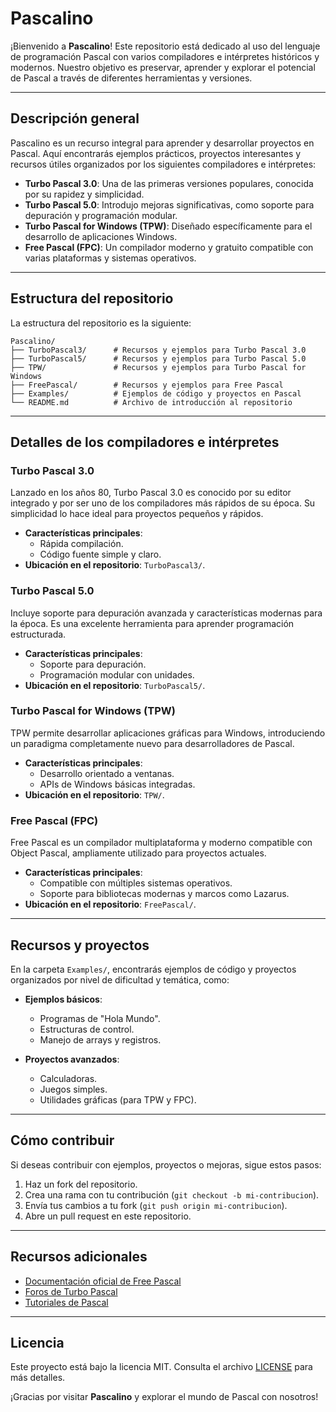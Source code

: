 
# Pascalino

¡Bienvenido a **Pascalino**! Este repositorio está dedicado al uso del lenguaje de programación Pascal con varios compiladores e intérpretes históricos y modernos. Nuestro objetivo es preservar, aprender y explorar el potencial de Pascal a través de diferentes herramientas y versiones.

---

## Descripción general

Pascalino es un recurso integral para aprender y desarrollar proyectos en Pascal. Aquí encontrarás ejemplos prácticos, proyectos interesantes y recursos útiles organizados por los siguientes compiladores e intérpretes:

- **Turbo Pascal 3.0**: Una de las primeras versiones populares, conocida por su rapidez y simplicidad.
- **Turbo Pascal 5.0**: Introdujo mejoras significativas, como soporte para depuración y programación modular.
- **Turbo Pascal for Windows (TPW)**: Diseñado específicamente para el desarrollo de aplicaciones Windows.
- **Free Pascal (FPC)**: Un compilador moderno y gratuito compatible con varias plataformas y sistemas operativos.

---

## Estructura del repositorio

La estructura del repositorio es la siguiente:

```plaintext
Pascalino/
├── TurboPascal3/      # Recursos y ejemplos para Turbo Pascal 3.0
├── TurboPascal5/      # Recursos y ejemplos para Turbo Pascal 5.0
├── TPW/               # Recursos y ejemplos para Turbo Pascal for Windows
├── FreePascal/        # Recursos y ejemplos para Free Pascal
├── Examples/          # Ejemplos de código y proyectos en Pascal
└── README.md          # Archivo de introducción al repositorio
```

---

## Detalles de los compiladores e intérpretes

### Turbo Pascal 3.0
Lanzado en los años 80, Turbo Pascal 3.0 es conocido por su editor integrado y por ser uno de los compiladores más rápidos de su época. Su simplicidad lo hace ideal para proyectos pequeños y rápidos.

- **Características principales**:
  - Rápida compilación.
  - Código fuente simple y claro.
- **Ubicación en el repositorio**: `TurboPascal3/`.

### Turbo Pascal 5.0
Incluye soporte para depuración avanzada y características modernas para la época. Es una excelente herramienta para aprender programación estructurada.

- **Características principales**:
  - Soporte para depuración.
  - Programación modular con unidades.
- **Ubicación en el repositorio**: `TurboPascal5/`.

### Turbo Pascal for Windows (TPW)
TPW permite desarrollar aplicaciones gráficas para Windows, introduciendo un paradigma completamente nuevo para desarrolladores de Pascal.

- **Características principales**:
  - Desarrollo orientado a ventanas.
  - APIs de Windows básicas integradas.
- **Ubicación en el repositorio**: `TPW/`.

### Free Pascal (FPC)
Free Pascal es un compilador multiplataforma y moderno compatible con Object Pascal, ampliamente utilizado para proyectos actuales.

- **Características principales**:
  - Compatible con múltiples sistemas operativos.
  - Soporte para bibliotecas modernas y marcos como Lazarus.
- **Ubicación en el repositorio**: `FreePascal/`.

---

## Recursos y proyectos

En la carpeta `Examples/`, encontrarás ejemplos de código y proyectos organizados por nivel de dificultad y temática, como:

- **Ejemplos básicos**:
  - Programas de "Hola Mundo".
  - Estructuras de control.
  - Manejo de arrays y registros.

- **Proyectos avanzados**:
  - Calculadoras.
  - Juegos simples.
  - Utilidades gráficas (para TPW y FPC).

---

## Cómo contribuir

Si deseas contribuir con ejemplos, proyectos o mejoras, sigue estos pasos:

1. Haz un fork del repositorio.
2. Crea una rama con tu contribución (`git checkout -b mi-contribucion`).
3. Envía tus cambios a tu fork (`git push origin mi-contribucion`).
4. Abre un pull request en este repositorio.

---

## Recursos adicionales

- [Documentación oficial de Free Pascal](https://www.freepascal.org/docs.html)
- [Foros de Turbo Pascal](https://turbopascal.org/)
- [Tutoriales de Pascal](https://www.pascalprogramming.org/)

---

## Licencia

Este proyecto está bajo la licencia MIT. Consulta el archivo [LICENSE](LICENSE) para más detalles.

¡Gracias por visitar **Pascalino** y explorar el mundo de Pascal con nosotros!
